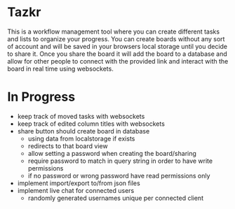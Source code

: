 # Tazkr
This is a workflow management tool where you can create different tasks and lists to organize your progress. You can create boards without any sort of account and will be saved in your browsers local storage until you decide to share it. Once you share the board it will add the board to a database and allow for other people to connect with the provided link and interact with the board in real time using websockets.

# In Progress
- keep track of moved tasks with websockets
- keep track of edited column titles with websockets
- share button should create board in database
    - using data from localstorage if exists
    - redirects to that board view
    - allow setting a password when creating the board/sharing
    - require password to match in query string in order to have write permissions
    - if no password or wrong password have read permissions only
- implement import/export to/from json files
- implement live chat for connected users
    - randomly generated usernames unique per connected client
